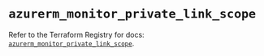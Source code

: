 # `azurerm_monitor_private_link_scope`

Refer to the Terraform Registry for docs: [`azurerm_monitor_private_link_scope`](https://registry.terraform.io/providers/hashicorp/azurerm/4.28.0/docs/resources/monitor_private_link_scope).
